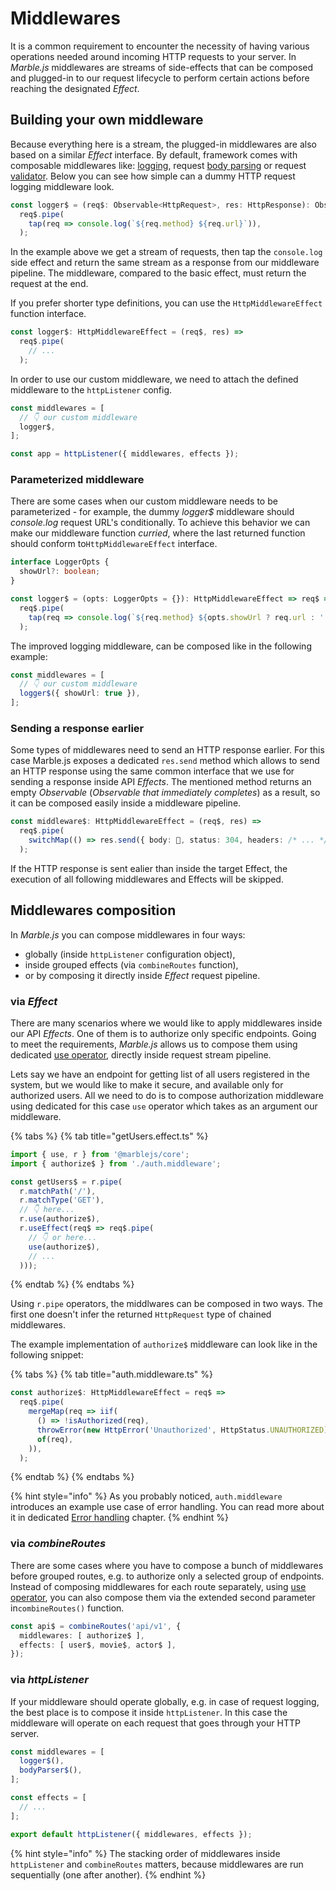 # Middlewares

It is a common requirement to encounter the necessity of having various operations needed around incoming HTTP requests to your server. In _Marble.js_ middlewares are streams of side-effects that can be composed and plugged-in to our request lifecycle to perform certain actions before reaching the designated _Effect_.

## Building your own middleware

Because everything here is a stream, the plugged-in middlewares are also based on a similar _Effect_ interface. By default, framework comes with composable middlewares like: [logging](../api-reference/middleware-logger.md), request [body parsing](../api-reference/middleware-body.md) or request [validator](../api-reference/middleware-io.md). Below you can see how simple can a dummy HTTP request logging middleware look.

```typescript
const logger$ = (req$: Observable<HttpRequest>, res: HttpResponse): Observable<HttpRequest> =>
  req$.pipe(
    tap(req => console.log(`${req.method} ${req.url}`)),
  );
```

In the example above we get a stream of requests, then tap the `console.log` side effect and return the same stream as a response from our middleware pipeline. The middleware, compared to the basic effect, must return the request at the end.

If you prefer shorter type definitions, you can use the `HttpMiddlewareEffect` function interface.

```typescript
const logger$: HttpMiddlewareEffect = (req$, res) =>
  req$.pipe(
    // ...
  );
```

In order to use our custom middleware, we need to attach the defined middleware to the `httpListener` config.

```typescript
const middlewares = [
  // 👇 our custom middleware 
  logger$,
];

const app = httpListener({ middlewares, effects });
```

### Parameterized middleware

There are some cases when our custom middleware needs to be parameterized - for example, the dummy _logger$_ middleware should _console.log_ request URL's conditionally. To achieve this behavior we can make our middleware function _curried_, where the last returned function should conform to`HttpMiddlewareEffect` interface.

```typescript
interface LoggerOpts {
  showUrl?: boolean;
}

const logger$ = (opts: LoggerOpts = {}): HttpMiddlewareEffect => req$ =>
  req$.pipe(
    tap(req => console.log(`${req.method} ${opts.showUrl ? req.url : ''}`)),
  );
```

The improved logging middleware, can be composed like in the following example:

```typescript
const middlewares = [
  // 👇 our custom middleware
  logger$({ showUrl: true }),
];
```

### Sending a response earlier

Some types of middlewares need to send an HTTP response earlier. For this case Marble.js exposes a dedicated `res.send` method which allows to send an HTTP response using the same common interface that we use for sending a response inside API _Effects_. The mentioned method returns an empty _Observable_ \(_Observable that immediately completes_\) as a result, so it can be composed easily inside a middleware pipeline.

```typescript
const middleware$: HttpMiddlewareEffect = (req$, res) =>
  req$.pipe(
    switchMap(() => res.send({ body: 💩, status: 304, headers: /* ... */ }),
  );
```

If the HTTP response is sent ealier than inside the target Effect, the execution of all following middlewares and Effects will be skipped.

## Middlewares composition

In _Marble.js_ you can compose middlewares in four ways:

* globally \(inside `httpListener` configuration object\),
* inside grouped effects \(via `combineRoutes` function\),
* or by composing it directly inside _Effect_ request pipeline.

### via _Effect_

There are many scenarios where we would like to apply middlewares inside our API _Effects_. One of them is to authorize only specific endpoints. Going to meet the requirements, _Marble.js_ allows us to compose them using dedicated [use operator](../api-reference/core/operator-use.md), directly inside request stream pipeline.

Lets say we have an endpoint for getting list of all users registered in the system, but we would like to make it secure, and available only for authorized users. All we need to do is to compose authorization middleware using dedicated for this case `use` operator which takes as an argument our middleware.

{% tabs %}
{% tab title="getUsers.effect.ts" %}
```typescript
import { use, r } from '@marblejs/core';
import { authorize$ } from './auth.middleware';

const getUsers$ = r.pipe(
  r.matchPath('/'),
  r.matchType('GET'),
  // 👇 here...
  r.use(authorize$),
  r.useEffect(req$ => req$.pipe(
    // 👇 or here...
    use(authorize$),
    // ...
  )));
```
{% endtab %}
{% endtabs %}

Using `r.pipe` operators, the middlwares can be composed in two ways. The first one doesn't infer the returned `HttpRequest` type of chained middlewares.

The example implementation of `authorize$` middleware can look like in the following snippet:

{% tabs %}
{% tab title="auth.middleware.ts" %}
```typescript
const authorize$: HttpMiddlewareEffect = req$ =>
  req$.pipe(
    mergeMap(req => iif(
      () => !isAuthorized(req),
      throwError(new HttpError('Unauthorized', HttpStatus.UNAUTHORIZED)),
      of(req),
    )),
  );
```
{% endtab %}
{% endtabs %}

{% hint style="info" %}
As you probably noticed, `auth.middleware` introduces an example use case of error handling. You can read more about it in dedicated [Error handling](error-handling.md) chapter.
{% endhint %}

### via _combineRoutes_

There are some cases where you have to compose a bunch of middlewares before grouped routes, e.g. to authorize only a selected group of endpoints. Instead of composing middlewares for each route separately, using [use operator](../api-reference/core/operator-use.md), you can also compose them via the extended second parameter in`combineRoutes()` function.

```typescript
const api$ = combineRoutes('api/v1', {
  middlewares: [ authorize$ ],
  effects: [ user$, movie$, actor$ ],
});
```

### via _httpListener_

If your middleware should operate globally, e.g. in case of request logging, the best place is to compose it inside `httpListener`. In this case the middleware will operate on each request that goes through your HTTP server.

```typescript
const middlewares = [
  logger$(),
  bodyParser$(),
];

const effects = [
  // ...
];

export default httpListener({ middlewares, effects });
```

{% hint style="info" %}
The stacking order of middlewares inside `httpListener` and `combineRoutes` matters, because middlewares are run sequentially \(one after another\).
{% endhint %}

